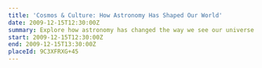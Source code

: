 ```yaml
---
title: 'Cosmos & Culture: How Astronomy Has Shaped Our World'
date: 2009-12-15T12:30:00Z
summary: Explore how astronomy has changed the way we see our universe – and ourselves – through this object-rich exhibition. From ancient heritage to cutting edge technology, trace the history of people and the stars through different stories drawn from around the world.
start: 2009-12-15T12:30:00Z
end: 2009-12-15T13:30:00Z
placeId: 9C3XFRXG+45
---
```

